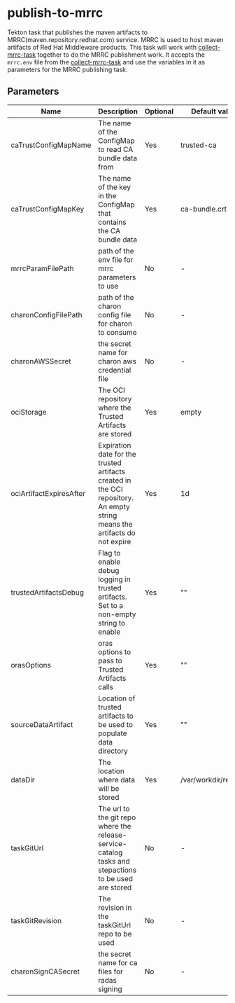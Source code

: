 # publish-to-mrrc

Tekton task that publishes the maven artifacts to MRRC(maven.repository.redhat.com)
service. MRRC is used to host maven artifacts of Red Hat Middleware products.
This task will work with [collect-mrrc-task](../collect-mrrc-params/README.md)
together to do the MRRC publishment work.
It accepts the `mrrc.env` file from the
[collect-mrrc-task](../collect-mrrc-params/README.md)
and use the variables in it as parameters for the MRRC publishing task.

## Parameters

| Name                    | Description                                                                                                                | Optional | Default value        |
|-------------------------|----------------------------------------------------------------------------------------------------------------------------|----------|----------------------|
| caTrustConfigMapName    | The name of the ConfigMap to read CA bundle data from                                                                      | Yes      | trusted-ca           |
| caTrustConfigMapKey     | The name of the key in the ConfigMap that contains the CA bundle data                                                      | Yes      | ca-bundle.crt        |
| mrrcParamFilePath       | path of the env file for mrrc parameters to use                                                                            | No       | -                    |
| charonConfigFilePath    | path of the charon config file for charon to consume                                                                       | No       | -                    |
| charonAWSSecret         | the secret name for charon aws credential file                                                                             | No       | -                    |
| ociStorage              | The OCI repository where the Trusted Artifacts are stored                                                                  | Yes      | empty                |
| ociArtifactExpiresAfter | Expiration date for the trusted artifacts created in the OCI repository. An empty string means the artifacts do not expire | Yes      | 1d                   |
| trustedArtifactsDebug   | Flag to enable debug logging in trusted artifacts. Set to a non-empty string to enable                                     | Yes      | ""                   |
| orasOptions             | oras options to pass to Trusted Artifacts calls                                                                            | Yes      | ""                   |
| sourceDataArtifact      | Location of trusted artifacts to be used to populate data directory                                                        | Yes      | ""                   |
| dataDir                 | The location where data will be stored                                                                                     | Yes      | /var/workdir/release |
| taskGitUrl              | The url to the git repo where the release-service-catalog tasks and stepactions to be used are stored                      | No       | -                    |
| taskGitRevision         | The revision in the taskGitUrl repo to be used                                                                             | No       | -                    |
| charonSignCASecret      | the secret name for ca files for radas signing                                                                             | No       | -                    |
